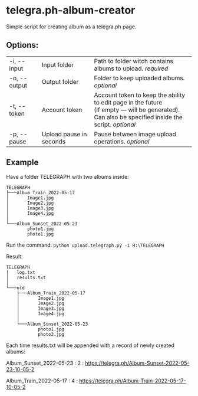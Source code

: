 # telegra.ph-album-creator

Simple script for creating album as a telegra.ph page.

## Options:

|  |  |  |
| --- | --- | --- |
| -i, --input | Input folder | Path to folder witch contains albums to upload. _required_ |
| -o, --output | Output folder | Folder to keep uploaded albums. _optional_ |
| -t, --token | Account token | Account token to keep the ability to edit page in the future<br/>(if empty — will be generated).<br/>Can also be specified inside the script. _optional_ |
| -p, --pause | Upload pause in seconds | Pause between image upload operations. _optional_ | 


## Example

Have a folder TELEGRAPH with two albums inside:
```
TELEGRAPH
├───Album_Train_2022-05-17
│       Image1.jpg
│       Image2.jpg
│       Image3.jpg
│       Image4.jpg
│
└───Album_Sunset_2022-05-23
        photo1.jpg
        photo1.jpg
```
Run the command:
`python upload.telegraph.py -i H:\TELEGRAPH`

Result:
```
TELEGRAPH
│   log.txt
│   results.txt
│
└───old
    ├───Album_Train_2022-05-17
    │       Image1.jpg
    │       Image2.jpg
    │       Image3.jpg
    │       Image4.jpg
    │
    └───Album_Sunset_2022-05-23
            photo1.jpg
            photo2.jpg
```

Each time results.txt will be appended with a record of newly created albums:

Album_Sunset_2022-05-23 : 2 : https://telegra.ph/Album-Sunset-2022-05-23-10-05-2

Album_Train_2022-05-17 : 4 : https://telegra.ph/Album-Train-2022-05-17-10-05-2


